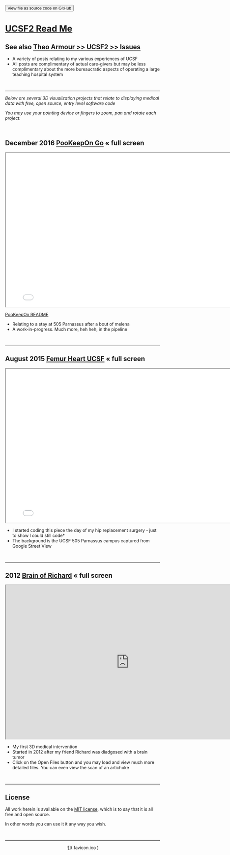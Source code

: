 
<span style="display: none"> [View as web page]( http://theo-armour.github.io/ucsf2/ 'View file as a web page' ) </span>
<input type=button value="View file as source code on GitHub" onclick="window.location.href='https://github.com/theo-armour/ucsf2'" />


# [UCSF2 Read Me]( https://theo-armour.github.io/ucsf2/index.html#README.md )


## See also [Theo Armour >> UCSF2 >> Issues]( https://github.com/theo-armour/ucsf2/issues )
* A variety of posts relating to my various experiences of UCSF
* All posts are complimentary of actual care-givers but may be less complimentary about the more bureaucratic aspects of operating a large teaching hospital system

<br>


***

_Below are several 3D visualization projects that relate to displaying medical data with free, open source, entry level software code_

_You may use your pointing device or fingers to zoom, pan and rotate each project._

<br>

## December 2016 [PooKeepOn Go]( https://theo-armour.github.io/ucsf2/pookeepon-go/latest/index.html ) &laquo; full screen

<iframe src=./pookeepon-go/latest/index.html width=800 height=500 ></iframe>

[PooKeepOn README]( https://theo-armour.github.io/ucsf2/pookeepon-go/index.html )

* Relating to a stay at 505 Parnassus after a bout of melena
* A work-in-progress. Much more, heh heh, in the pipeline

<br>

***

## August 2015 [Femur Heart UCSF]( ./femur-heart-ucsf/index.html ) &laquo; full screen

<iframe src="./femur-heart-ucsf/index.html" width="800" height="500" ></iframe>

* I started coding this piece the day of my hip replacement surgery - just to show I could still code*
* The background is the UCSF 505 Parnassus campus captured from Google Street View



<br>

***

## 2012 [Brain of Richard]( http://jaanga.github.io/brainofrichard/ ) &laquo; full screen

<iframe src="https://jaanga.github.io/brainofrichard/" width=800 height=500 ></iframe>

* My first 3D medical intervention
* Started in 2012 after my friend Richard was diadgosed with a brain tumor
* Click on the Open Files button and you may load and view much more detailed files. You can even view the scan of an artichoke

<br>

***

## License

All work herein is available on the [MIT license]( https://github.com/theo-armour/ucsf2/blob/master/LICENSE ), which is to say that it is all free and open source.

In other words you can use it it any way you wish.

<br>

***

<center> ![]( favicon.ico ) </center>
